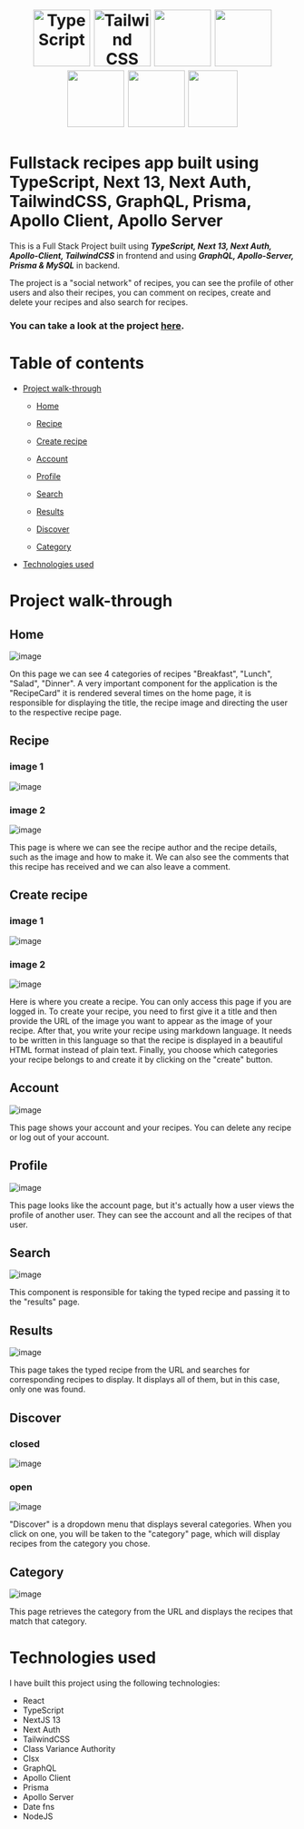 <h1 align="center">
  <img height="100" src="https://user-images.githubusercontent.com/25181517/183890598-19a0ac2d-e88a-4005-a8df-1ee36782fde1.png" alt="TypeScript" title="TypeScript" />
  <img height="100" src="https://user-images.githubusercontent.com/25181517/202896760-337261ed-ee92-4979-84c4-d4b829c7355d.png" alt="Tailwind CSS" title="Tailwind CSS" />
  <img src="https://user-images.githubusercontent.com/25181517/183897015-94a058a6-b86e-4e42-a37f-bf92061753e5.png" width="100" height="100" />
  <img src="https://user-images.githubusercontent.com/25181517/192107856-aa92c8b1-b615-47c3-9141-ed0d29a90239.png" width="100" height="100"/>
  <img src="https://user-images.githubusercontent.com/118635631/236372351-8b73ba9c-b94b-4164-a5ee-a4cd41915e64.png" width="100" height="100"/>
  <img src="https://user-images.githubusercontent.com/118635631/236373783-35b97cd7-95a2-40b9-bb87-62aa558faa48.png" width="100" height="100">
  <img src="https://user-images.githubusercontent.com/118635631/236376245-9dffb725-6e54-4013-a1bc-99cba649618a.png" width="87" height="100">
</h1>

# Fullstack recipes app built using TypeScript, Next 13, Next Auth, TailwindCSS, GraphQL, Prisma, Apollo Client, Apollo Server

This is a Full Stack Project built using ***TypeScript, Next 13, Next Auth, Apollo-Client, TailwindCSS*** in frontend and using ***GraphQL, Apollo-Server, Prisma & MySQL*** in backend.

The project is a "social network" of recipes, you can see the profile of other users and also their recipes, you can comment on recipes, create and delete your recipes and also search for recipes.

### **You can take a look at the project** [here](https://recipe-app-portfolio.netlify.app).

# Table of contents

- [Project walk-through](#project-walk-through)

  - [Home](#home)
  
  - [Recipe](#recipe)
  
  - [Create recipe](#create-recipe)
  
  - [Account](#account)
  
  - [Profile](#profile)
  
  - [Search](#search)
  
  - [Results](#results)
  
  - [Discover](#discover)
  
  - [Category](#category)
  
- [Technologies used](#technologies-used)

# Project walk-through

## Home

![image](https://user-images.githubusercontent.com/118635631/236364864-56e38219-c92a-455c-9820-3ab1dab91823.png)

On this page we can see 4 categories of recipes "Breakfast", "Lunch", "Salad", "Dinner". A very important component for the application is the "RecipeCard" it is rendered several times on the home page, it is responsible for displaying the title, the recipe image and directing the user to the respective recipe page.

## Recipe

### image 1
![image](https://user-images.githubusercontent.com/118635631/236365794-8e1eb315-3ae0-4347-ad28-9cba1b4819af.png)
### image 2
![image](https://user-images.githubusercontent.com/118635631/236365837-b1bea876-f7d0-42d3-b22c-7b16ffb70c78.png)

This page is where we can see the recipe author and the recipe details, such as the image and how to make it. We can also see the comments that this recipe has received and we can also leave a comment.

## Create recipe

### image 1
![image](https://user-images.githubusercontent.com/118635631/236366713-57b17a38-10c3-42e2-836c-ec028a662435.png)
### image 2
![image](https://user-images.githubusercontent.com/118635631/236366766-eb5c695c-a76a-4d47-89c4-51c03ba3b47f.png)

Here is where you create a recipe. You can only access this page if you are logged in. To create your recipe, you need to first give it a title and then provide the URL of the image you want to appear as the image of your recipe. After that, you write your recipe using markdown language. It needs to be written in this language so that the recipe is displayed in a beautiful HTML format instead of plain text. Finally, you choose which categories your recipe belongs to and create it by clicking on the "create" button.

## Account

![image](https://user-images.githubusercontent.com/118635631/236368450-17b1421a-3c4c-4bae-ad2b-e931b5d628f1.png)

This page shows your account and your recipes. You can delete any recipe or log out of your account.

## Profile

![image](https://user-images.githubusercontent.com/118635631/236368897-c59dd4c6-9c38-43a8-9dbf-57a4a21db4a0.png)

This page looks like the account page, but it's actually how a user views the profile of another user. They can see the account and all the recipes of that user.

## Search

![image](https://user-images.githubusercontent.com/118635631/236369300-40af08a4-1048-4310-b8ef-62a8ca6da7af.png)

This component is responsible for taking the typed recipe and passing it to the "results" page.

## Results

![image](https://user-images.githubusercontent.com/118635631/236369750-55f4f4c7-2834-4524-9524-a7e009294323.png)

This page takes the typed recipe from the URL and searches for corresponding recipes to display. It displays all of them, but in this case, only one was found.

## Discover

### closed

![image](https://user-images.githubusercontent.com/118635631/236370286-2bb62c06-75b6-438f-a93c-2d219a10837b.png)

### open

![image](https://user-images.githubusercontent.com/118635631/236370436-8e1559be-afa5-4f2f-9cd3-e729f61bc8bf.png)

"Discover" is a dropdown menu that displays several categories. When you click on one, you will be taken to the "category" page, which will display recipes from the category you chose.

## Category

![image](https://user-images.githubusercontent.com/118635631/236370806-ff3d23e2-7b32-4841-b39b-0ef17244796f.png)

This page retrieves the category from the URL and displays the recipes that match that category.

# Technologies used

I have built this project using the following technologies:

- React
- TypeScript
- NextJS 13
- Next Auth
- TailwindCSS
- Class Variance Authority
- Clsx
- GraphQL
- Apollo Client
- Prisma
- Apollo Server
- Date fns
- NodeJS
